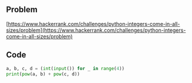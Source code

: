 ## Problem

[https://www.hackerrank.com/challenges/python-integers-come-in-all-sizes/problem](https://www.hackerrank.com/challenges/python-integers-come-in-all-sizes/problem)

## Code

```py
a, b, c, d = (int(input()) for _ in range(4))
print(pow(a, b) + pow(c, d))
```
